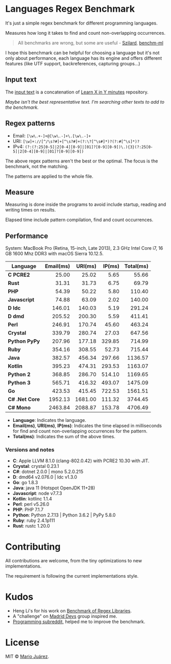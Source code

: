 # Languages Regex Benchmark

It's just a simple regex benchmark for different programming languages.

Measures how long it takes to find and count non-overlapping occurrences.

> All benchmarks are wrong, but some are useful - [Szilard](https://github.com/szilard), [benchm-ml](https://github.com/szilard/benchm-ml)

I hope this benchmark can be helpful for choosing a language but it's not only about performance, each language has its engine and offers different features (like UTF support, backreferences, capturing groups...)

## Input text

The [input text](input-text.txt) is a concatenation of [Learn X in Y minutes](https://github.com/adambard/learnxinyminutes-docs) repository.

*Maybe isn't the best representative text. I'm searching other texts to add to the benchmark.*

## Regex patterns

- Email: ``[\w\.+-]+@[\w\.-]+\.[\w\.-]+``
- URI: ``[\w]+://[^/\s?#]+[^\s?#]+(?:\?[^\s#]*)?(?:#[^\s]*)?``
- IPv4: ``(?:(?:25[0-5]|2[0-4][0-9]|[01]?[0-9][0-9])\.){3}(?:25[0-5]|2[0-4][0-9]|[01]?[0-9][0-9])``

The above regex patterns aren't the best or the optimal. The focus is the benchmark, not the matching.

The patterns are applied to the whole file.

## Measure

Measuring is done inside the programs to avoid include startup, reading and writing times on results.

Elapsed time include pattern compilation, find and count occurrences.

## Performance

System: MacBook Pro (Retina, 15-inch, Late 2013), 2.3 GHz Intel Core i7, 16 GB 1600 Mhz DDR3 with macOS Sierra 10.12.5.

Language | Email(ms) | URI(ms) | IP(ms) | Total(ms)
--- | ---: | ---: | ---: | ---:
**C PCRE2** | 25.00 | 25.02 | 5.65 | 55.66
**Rust** | 31.31 | 31.73 | 6.75 | 69.79
**PHP** | 54.39 | 50.22 | 5.80 | 110.40
**Javascript** | 74.88 | 63.09 | 2.02 | 140.00
**D ldc** | 146.01 | 140.03 | 5.19 | 291.24
**D dmd** | 205.52 | 200.30 | 5.59 | 411.41
**Perl** | 246.91 | 170.74 | 45.60 | 463.24
**Crystal** | 339.79 | 280.74 | 27.03 | 647.56
**Python PyPy** | 207.96 | 177.18 | 329.85 | 714.99
**Ruby** | 354.16 | 308.55 | 52.73 | 715.44
**Java** | 382.57 | 456.34 | 297.66 | 1136.57
**Kotlin** | 395.23 | 474.31 | 293.53 | 1163.07
**Python 2** | 368.85 | 286.70 | 514.10 | 1169.65
**Python 3** | 565.71 | 416.32 | 493.07 | 1475.09
**Go** | 423.53 | 415.45 | 722.53 | 1561.51
**C# .Net Core** | 1952.13 | 1681.00 | 111.32 | 3744.45
**C# Mono** | 2463.84 | 2088.87 | 153.78 | 4706.49

- **Language**: Indicates the language.
- **Email(ms)**, **URI(ms)**, **IP(ms)**: Indicates the time elapsed in milliseconds for find and count non-overlapping occurrences for the pattern.
- **Total(ms)**: Indicates the sum of the above times.

### Versions and notes

- **C**: Apple LLVM 8.1.0 (clang-802.0.42) with PCRE2 10.30 with JIT.
- **Crystal**: crystal 0.23.1
- **C#**: dotnet 2.0.0 | mono 5.2.0.215
- **D**: dmd64 v2.076.0 | ldc v1.3.0
- **Go**: go 1.8.3
- **Java**: java 11 (Hotspot OpenJDK 11+28)
- **Javascript**: node v7.7.3
- **Kotlin**: kotlinc 1.1.4
- **Perl**: perl v5.26.0
- **PHP**: PHP 7.1.7
- **Python**: Python 2.7.13 | Python 3.6.2 | PyPy 5.8.0
- **Ruby**: ruby 2.4.1p111
- **Rust**: rustc 1.20.0

# Contributing

All contributions are welcome, from the tiny optimizations to new implementations.

The requirement is following the current implementations style.

# Kudos

- Heng Li's for his work on [Benchmark of Regex Libraries](http://lh3lh3.users.sourceforge.net/reb.shtml).
- A "challenge" on [Madrid Devs](http://madriddevs.org/) group inspired me.
- [Programming subreddit](https://www.reddit.com/r/programming/), helped me to improve the benchmark.

# License

MIT © [Mario Juárez](https://github.com/mariomka).
